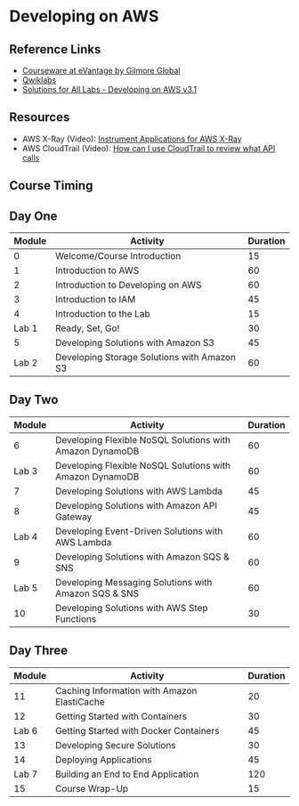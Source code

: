 # Developing on AWS

## Reference Links

* [Courseware at eVantage by Gilmore Global](https://evantage.gilmoreglobal.com/#/user/signin)
* [Qwiklabs](https://ddls.qwiklabs.com/)
* [Solutions for All Labs - Developing on AWS v3.1](https://aws-tc-largeobjects.s3.amazonaws.com/AWS-100-DEV/v3.1/fullCodeForAllLabs.html)

## Resources

* AWS X-Ray (Video): [Instrument Applications for AWS X-Ray](https://www.youtube.com/watch?v=JBOo2L4sqt8)
* AWS CloudTrail (Video): [How can I use CloudTrail to review what API calls](https://www.youtube.com/watch?v=4ztTv5rIRv8)

## Course Timing

## Day One

|Module|Activity|Duration|
|-|-|-|
|0|Welcome/Course Introduction|15|
|1|Introduction to AWS|60|
|2|Introduction to Developing on AWS|60|
|3|Introduction to IAM|45|
|4|Introduction to the Lab|15|
|Lab 1|Ready, Set, Go!|30|
|5|Developing Solutions with Amazon S3|45|
|Lab 2|Developing Storage Solutions with Amazon S3|60|

## Day Two

|Module|Activity|Duration|
|-|-|-|
|6|Developing Flexible NoSQL Solutions with Amazon DynamoDB|60|
|Lab 3|Developing Flexible NoSQL Solutions with Amazon DynamoDB|60|
|7|Developing Solutions with AWS Lambda|45|
|8|Developing Solutions with Amazon API Gateway|45|
|Lab 4|Developing Event-Driven Solutions with AWS Lambda|60|
|9|Developing Solutions with Amazon SQS & SNS|60|
|Lab 5|Developing Messaging Solutions with Amazon SQS & SNS|60|
|10|Developing Solutions with AWS Step Functions|30|

## Day Three

|Module|Activity|Duration|
|-|-|-|
|11|Caching Information with Amazon ElastiCache|20|
|12|Getting Started with Containers|30|
|Lab 6|Getting Started with Docker Containers|45|
|13|Developing Secure Solutions|30|
|14|Deploying Applications|45|
|Lab 7|Building an End to End Application|120|
|15|Course Wrap-Up|15|
